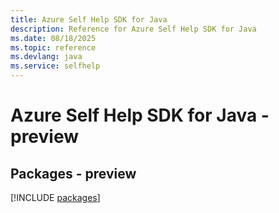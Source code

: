 ```yaml
---
title: Azure Self Help SDK for Java
description: Reference for Azure Self Help SDK for Java
ms.date: 08/18/2025
ms.topic: reference
ms.devlang: java
ms.service: selfhelp
---
```

# Azure Self Help SDK for Java - preview
## Packages - preview
[!INCLUDE [packages](self-help-index.md)]